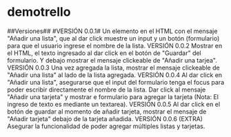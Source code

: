 # demotrello
##Versiones##
#VERSIÓN 0.0.1#
 Un elemento en el HTML con el mensaje "Añadir una lista", que al dar click muestre un input y un botón (formulario) para que el usuario ingrese el nombre de la lista.
 VERSIÓN 0.0.2
 Mostrar en el HTML, el texto ingresado al dar click en el botón de "Guardar" del formulario.
 Y debajo mostrar el mensaje clickeable de "Añadir una tarjea".
 VERSIÓN 0.0.3
 Una vez agregada la lista, mostrar el mensaje clickeable de "Añadir una lista" al lado de la lista agregada.
 VERSIÓN 0.0.4
 Al dar click en "Añadir una lista", asegurarse que el input del formulario tenga el focus para poder escribir directamente el nombre de la lista.
 Dar click al mensaje "Añadir una tarjeta" y mostrar e formulario para agregar la tarjeta (Nota: El ingreso de texto es mediante un textarea).
 VERSIÓN 0.0.5
 Al dar click en el botón de guardar al momento de añadir tarjeta, mostrar el mensaje de "Añadir tarjeta" debajo de la tarjeta añadida.
 VERSIÓN 0.0.6 (EXTRA)
Asegurar la funcionalidad de poder agregar múltiples listas y tarjetas.
